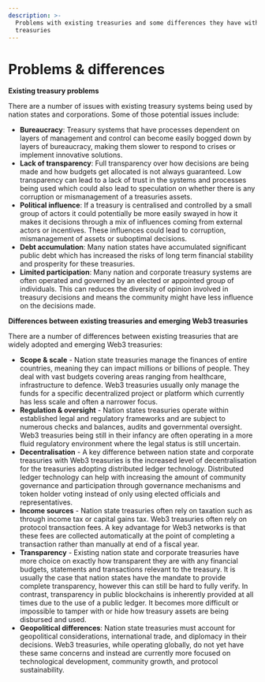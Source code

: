```yaml
---
description: >-
  Problems with existing treasuries and some differences they have with Web3
  treasuries
---
```


# Problems & differences

**Existing treasury problems**

There are a number of issues with existing treasury systems being used by nation states and corporations. Some of those potential issues include:

* **Bureaucracy**: Treasury systems that have processes dependent on layers of management and control can become easily bogged down by layers of bureaucracy, making them slower to respond to crises or implement innovative solutions.
* **Lack of transparency**: Full transparency over how decisions are being made and how budgets get allocated is not always guaranteed. Low transparency can lead to a lack of trust in the systems and processes being used which could also lead to speculation on whether there is any corruption or mismanagement of a treasuries assets.
* **Political influence**: If a treasury is centralised and controlled by a small group of actors it could potentially be more easily swayed in how it makes it decisions through a mix of influences coming from external actors or incentives. These influences could lead to corruption, mismanagement of assets or suboptimal decisions.
* **Debt accumulation**: Many nation states have accumulated significant public debt which has increased the risks of long term financial stability and prosperity for these treasuries.
* **Limited participation**: Many nation and corporate treasury systems are often operated and governed by an elected or appointed group of individuals. This can reduces the diversity of opinion involved in treasury decisions and means the community might have less influence on the decisions made.



**Differences between existing treasuries and emerging Web3 treasuries**

There are a number of differences between existing treasuries that are widely adopted and emerging Web3 treasuries:

* **Scope & scale** - Nation state treasuries manage the finances of entire countries, meaning they can impact millions or billions of people. They deal with vast budgets covering areas ranging from healthcare, infrastructure to defence. Web3 treasuries usually only manage the funds for a specific decentralized project or platform which currently has less scale and often a narrower focus.
* **Regulation & oversight** - Nation states treasuries operate within established legal and regulatory frameworks and are subject to numerous checks and balances, audits and governmental oversight. Web3 treasuries being still in their infancy are often operating in a more fluid regulatory environment where the legal status is still uncertain.
* **Decentralisation** - A key difference between nation state and corporate treasuries with Web3 treasuries is the increased level of decentralisation for the treasuries adopting distributed ledger technology. Distributed ledger technology can help with increasing the amount of community governance and participation through governance mechanisms and token holder voting instead of only using elected officials and representatives.
* **Income sources** - Nation state treasuries often rely on taxation such as through income tax or capital gains tax. Web3 treasuries often rely on protocol transaction fees. A key advantage for Web3 networks is that these fees are collected automatically at the point of completing a transaction rather than manually at end of a fiscal year.
* **Transparency** - Existing nation state and corporate treasuries have more choice on exactly how transparent they are with any financial budgets, statements and transactions relevant to the treasury. It is usually the case that nation states have the mandate to provide complete transparency, however this can still be hard to fully verify. In contrast, transparency in public blockchains is inherently provided at all times due to the use of a public ledger. It becomes more difficult or impossible to tamper with or hide how treasury assets are being disbursed and used.
* **Geopolitical differences**: Nation state treasuries must account for geopolitical considerations, international trade, and diplomacy in their decisions. Web3 treasuries, while operating globally, do not yet have these same concerns and instead are currently more focused on technological development, community growth, and protocol sustainability.
